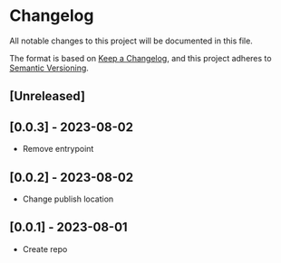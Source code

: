 # Changelog
All notable changes to this project will be documented in this file.

The format is based on [Keep a Changelog](https://keepachangelog.com/en/1.0.0/),
and this project adheres to [Semantic Versioning](https://semver.org/spec/v2.0.0.html).

## [Unreleased]

## [0.0.3] - 2023-08-02
- Remove entrypoint

## [0.0.2] - 2023-08-02
- Change publish location

## [0.0.1] - 2023-08-01
- Create repo
